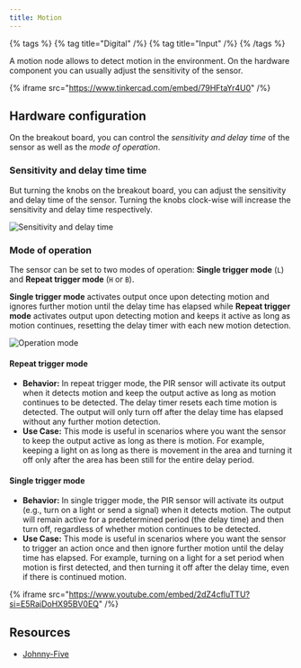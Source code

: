 ```yaml
---
title: Motion
---
```


{% tags %}
{% tag title="Digital" /%}
{% tag title="Input" /%}
{% /tags %}

A motion node allows to detect motion in the environment. On the hardware component you can usually adjust the sensitivity of the sensor.

{% iframe src="https://www.tinkercad.com/embed/79HFtaYr4U0" /%}

## Hardware configuration
On the breakout board, you can control the _sensitivity and delay time_ of the sensor as well as the _mode of operation_.

### Sensitivity and delay time time
But turning the knobs on the breakout board, you can adjust the sensitivity and delay time of the sensor. Turning the knobs clock-wise will increase the sensitivity and delay time respectively.

![Sensitivity and delay time](/images/motion-knobs.svg)

### Mode of operation
The sensor can be set to two modes of operation: **Single trigger mode** (`L`) and **Repeat trigger mode** (`H` or `B`).

**Single trigger mode** activates output once upon detecting motion and ignores further motion until the delay time has elapsed while **Repeat trigger mode** activates output upon detecting motion and keeps it active as long as motion continues, resetting the delay timer with each new motion detection.

![Operation mode](/images/motion-mode.svg)

#### Repeat trigger mode

- **Behavior:** In repeat trigger mode, the PIR sensor will activate its output when it detects motion and keep the output active as long as motion continues to be detected. The delay timer resets each time motion is detected. The output will only turn off after the delay time has elapsed without any further motion detection.
- **Use Case:** This mode is useful in scenarios where you want the sensor to keep the output active as long as there is motion. For example, keeping a light on as long as there is movement in the area and turning it off only after the area has been still for the entire delay period.

#### Single trigger mode

- **Behavior:** In single trigger mode, the PIR sensor will activate its output (e.g., turn on a light or send a signal) when it detects motion. The output will remain active for a predetermined period (the delay time) and then turn off, regardless of whether motion continues to be detected.
- **Use Case:** This mode is useful in scenarios where you want the sensor to trigger an action once and then ignore further motion until the delay time has elapsed. For example, turning on a light for a set period when motion is first detected, and then turning it off after the delay time, even if there is continued motion.



{% iframe src="https://www.youtube.com/embed/2dZ4cfluTTU?si=E5RajDoHX95BV0EQ" /%}

## Resources

- [Johnny-Five](https://johnny-five.io/examples/ir-motion/)
